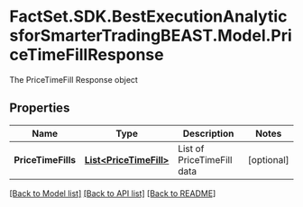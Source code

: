 # FactSet.SDK.BestExecutionAnalyticsforSmarterTradingBEAST.Model.PriceTimeFillResponse
The PriceTimeFill Response object

## Properties

Name | Type | Description | Notes
------------ | ------------- | ------------- | -------------
**PriceTimeFills** | [**List&lt;PriceTimeFill&gt;**](PriceTimeFill.md) | List of PriceTimeFill data | [optional] 

[[Back to Model list]](../README.md#documentation-for-models) [[Back to API list]](../README.md#documentation-for-api-endpoints) [[Back to README]](../README.md)

